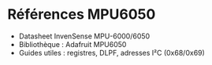 # Références MPU6050
- Datasheet InvenSense MPU-6000/6050
- Bibliothèque : Adafruit MPU6050
- Guides utiles : registres, DLPF, adresses I²C (0x68/0x69)
